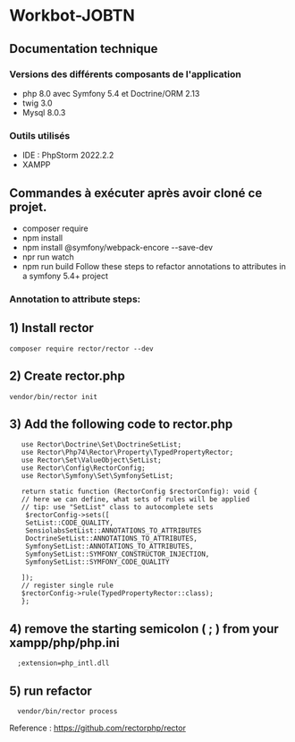 # Workbot-JOBTN

## Documentation technique
### Versions des différents composants de l'application
- php 8.0 avec Symfony 5.4 et Doctrine/ORM 2.13
- twig 3.0
- Mysql 8.0.3

### Outils utilisés 
- IDE : PhpStorm 2022.2.2
- XAMPP 

## Commandes à exécuter après avoir cloné ce projet.
 - composer require
 - npm install
 - npm install @symfony/webpack-encore --save-dev
 - npr run watch
 - npm run build 
Follow these steps to refactor annotations to attributes in a symfony 5.4+ project
### **Annotation to attribute steps:** ##

## 1) Install rector
    composer require rector/rector --dev
## 2) Create rector.php
    vendor/bin/rector init

## 3) Add the following code to rector.php
   
       use Rector\Doctrine\Set\DoctrineSetList;
       use Rector\Php74\Rector\Property\TypedPropertyRector;
       use Rector\Set\ValueObject\SetList;
       use Rector\Config\RectorConfig;
       use Rector\Symfony\Set\SymfonySetList;

       return static function (RectorConfig $rectorConfig): void {
       // here we can define, what sets of rules will be applied
       // tip: use "SetList" class to autocomplete sets
        $rectorConfig->sets([
        SetList::CODE_QUALITY,
        SensiolabsSetList::ANNOTATIONS_TO_ATTRIBUTES
        DoctrineSetList::ANNOTATIONS_TO_ATTRIBUTES,
        SymfonySetList::ANNOTATIONS_TO_ATTRIBUTES,
        SymfonySetList::SYMFONY_CONSTRUCTOR_INJECTION,
        SymfonySetList::SYMFONY_CODE_QUALITY

       ]);
       // register single rule
       $rectorConfig->rule(TypedPropertyRector::class);
       };


## 4) remove the starting semicolon ( ; ) from your xampp/php/php.ini
      ;extension=php_intl.dll

## 5) run refactor
      vendor/bin/rector process    


Reference : https://github.com/rectorphp/rector
